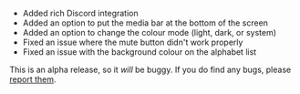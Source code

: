 - Added rich Discord integration
- Added an option to put the media bar at the bottom of the screen
- Added an option to change the colour mode (light, dark, or system)
- Fixed an issue where the mute button didn't work properly
- Fixed an issue with the background colour on the alphabet list

This is an alpha release, so it _will_ be buggy. If you do find any bugs, please [report them](https://gitlab.com/Alduino/music-app/-/issues/new?issue%5Bmilestone_id%5D=#).
